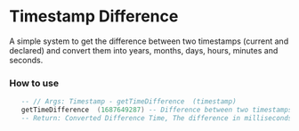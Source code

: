 # Timestamp Difference
A simple system to get the difference between two timestamps (current and declared) and convert them into years, months, days, hours, minutes and seconds.

### How to use
```lua
   -- // Args: Timestamp - getTimeDifference  (timestamp)
   getTimeDifference  (1687649287) -- Difference between two timestamps
   -- Return: Converted Difference Time, The difference in milliseconds
```
